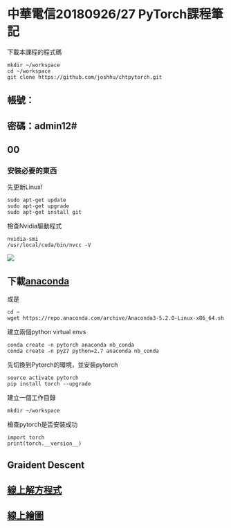 # 中華電信20180926/27 PyTorch課程筆記

下載本課程的程式碼
```shell=
mkdir ~/workspace
cd ~/workspace
git clone https://github.com/joshhu/chtpytorch.git
```


## 帳號：
## 密碼：admin12#

## 00
### 安裝必要的東西



先更新Linux!

```shell=
sudo apt-get update
sudo apt-get upgrade
sudo apt-get install git
```

檢查Nvidia驅動程式
```shell=
nvidia-smi
/usr/local/cuda/bin/nvcc -V

```
![](https://i.imgur.com/sWRBvDV.jpg)

## 下載[anaconda](https://repo.anaconda.com/archive/Anaconda3-5.2.0-Linux-x86_64.sh)

或是
```
cd ~
wget https://repo.anaconda.com/archive/Anaconda3-5.2.0-Linux-x86_64.sh
```


建立兩個python virtual envs
```shell=
conda create -n pytorch anaconda nb_conda
conda create -n py27 python=2.7 anaconda nb_conda
```
先切換到Pytorch的環境，並安裝pytorch
```shell=
source activate pytorch
pip install torch --upgrade
```

建立一個工作目錄
```
mkdir ~/workspace
```

檢查pytorch是否安裝成功
```python=
import torch
print(torch.__version__)
```
## Graident Descent
## [線上解方程式](https://www.derivative-calculator.net/)
## [線上繪圖](https://www.geogebra.org/3d)
